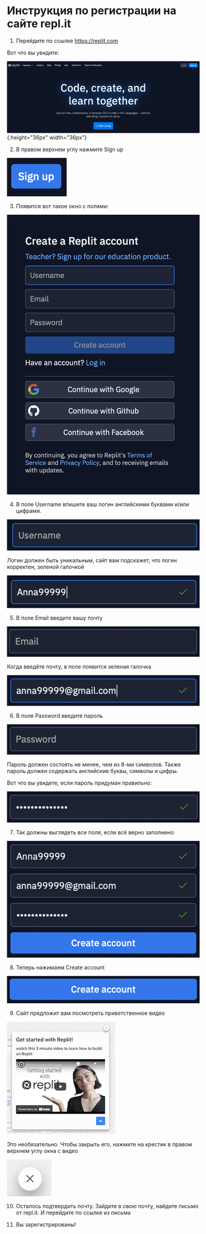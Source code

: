 # Инструкция по регистрации на сайте repl.it 

1. Перейдите по ссылке https://replit.com

Вот что вы увидите:

![](pic/image2.png){:height="36px" width="36px"}

2. В правом верхнем углу нажмите Sign up

![](pic/image9.png)

3. Появится вот такое окно с полями:

![](pic/image3.png)

4. В поле Username  впишите ваш логин английскими буквами и/или цифрами.

![](pic/image13.png)

Логин должен быть уникальным, сайт вам подскажет, что логин корректен, зеленой галочкой

![](pic/image6.png)

5. В поле Email  введите вашу почту

![](pic/image8.png)
 
Когда введёте почту, в поле появится зеленая галочка 

![](pic/image11.png)

6. В поле Password  введите пароль

![](pic/image12.png)

Пароль должен состоять не менее, чем из 8-ми символов. Также пароль должен содержать английские буквы, символы и цифры.

Вот что вы увидете, если пароль придуман правильно:

![](pic/image7.png)

7. Так должны выглядеть все поля, если всё верно заполнено: 

![](pic/image5.png)

8. Теперь нажимаем Create account 

![](pic/image4.png)

9. Сайт предложит вам посмотреть приветственное видео

![](pic/image1.png)

Это необязательно. Чтобы закрыть его, нажмите на крестик в правом верхнем углу окна с видео

![](pic/image10.png)

10. Осталось подтвердить почту. Зайдите в свою почту, найдите письмо от repl.it. И перейдите по ссылке из письма

11. Вы зарегистрированы!
